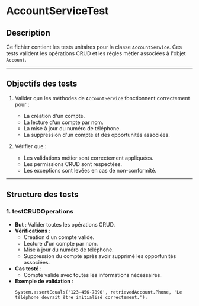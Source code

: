 # AccountServiceTest

## Description
Ce fichier contient les tests unitaires pour la classe `AccountService`. Ces tests valident les opérations CRUD et les règles métier associées à l'objet `Account`.

---

## Objectifs des tests

1. Valider que les méthodes de `AccountService` fonctionnent correctement pour :
   - La création d'un compte.
   - La lecture d'un compte par nom.
   - La mise à jour du numéro de téléphone.
   - La suppression d'un compte et des opportunités associées.

2. Vérifier que :
   - Les validations métier sont correctement appliquées.
   - Les permissions CRUD sont respectées.
   - Les exceptions sont levées en cas de non-conformité.

---

## Structure des tests

### **1. testCRUDOperations**
- **But** : Valider toutes les opérations CRUD.
- **Vérifications** :
  - Création d'un compte valide.
  - Lecture d'un compte par nom.
  - Mise à jour du numéro de téléphone.
  - Suppression du compte après avoir supprimé les opportunités associées.
- **Cas testé** :
  - Compte valide avec toutes les informations nécessaires.
- **Exemple de validation** :
  ```apex
  System.assertEquals('123-456-7890', retrievedAccount.Phone, 'Le téléphone devrait être initialisé correctement.');
